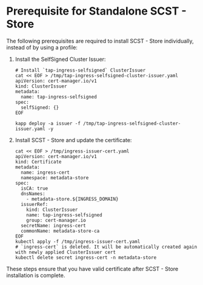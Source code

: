 
# Prerequisite for Standalone SCST - Store

The following prerequisites are required to install SCST - Store individually, instead of by using a
profile:

1. Install the SelfSigned Cluster Issuer:

   ```console
   # Install `tap-ingress-selfsigned` ClusterIssuer
   cat << EOF > /tmp/tap-ingress-selfsigned-cluster-issuer.yaml
   apiVersion: cert-manager.io/v1
   kind: ClusterIssuer
   metadata:
     name: tap-ingress-selfsigned
   spec:
     selfSigned: {}
   EOF

   kapp deploy -a issuer -f /tmp/tap-ingress-selfsigned-cluster-issuer.yaml -y
   ```

1. Install SCST - Store and update the certificate:

   ```console
   cat << EOF > /tmp/ingress-issuer-cert.yaml
   apiVersion: cert-manager.io/v1
   kind: Certificate
   metadata:
     name: ingress-cert
     namespace: metadata-store
   spec:
     isCA: true
     dnsNames:
       - metadata-store.${INGRESS_DOMAIN}
     issuerRef:
       kind: ClusterIssuer
       name: tap-ingress-selfsigned
       group: cert-manager.io
     secretName: ingress-cert
     commonName: metadata-store-ca
   EOF
   kubectl apply -f /tmp/ingress-issuer-cert.yaml
   # `ingress-cert` is deleted. It will be automatically created again with newly applied ClusterIssuer cert
   kubectl delete secret ingress-cert -n metadata-store
   ```

These steps ensure that you have valid certificate after SCST - Store installation is complete.